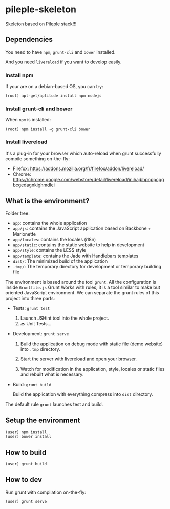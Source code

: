 # pileple-skeleton

Skeleton based on Pileple stack!!!


## Dependencies

You need to have `npm`, `grunt-cli` and `bower` installed.

And you need `livereload` if you want to develop easily.


### Install npm

If your are on a debian-based OS, you can try:

```shell
(root) apt-get/aptitude install npm nodejs
```


### Install grunt-cli and bower

When `npm` is installed:

```shell
(root) npm install -g grunt-cli bower
```


### Install livereload

It's a plug-in for your browser which auto-reload when grunt successfully compile something on-the-fly:

- Firefox: https://addons.mozilla.org/fr/firefox/addon/livereload/
- Chrome: https://chrome.google.com/webstore/detail/livereload/jnihajbhpnppcggbcgedagnkighmdlei


## What is the environment?

Folder tree:
- `app`: contains the whole application
- `app/js`: contains the JavaScript application based on Backbone + Marionette
- `app/locales`: contains the locales (i18n)
- `app/static`: contains the static website to help in development
- `app/style`: contains the LESS style
- `app/template`: contains the Jade with Handlebars templates
- `dist/`: The minimized build of the application
- `.tmp/`: The temporary directory for development or temporary building file

The environment is based around the tool `grunt`.
All the configuration is inside `Gruntfile.js`
Grunt Works with rules, it is a tool similar to make but oriented JavaScript environment.
We can separate the grunt rules of this project into three parts:

- Tests: ```grunt test```

  1. Launch JSHint tool into the whole project.
  2. :soon: Unit Tests...


- Development: ```grunt serve```

  1. Build the application on debug mode with static file (demo website) into `.tmp` directory.

  2. Start the server with livereload and open your browser.

  3. Watch for modification in the application, style, locales or static files and rebuilt what is necessary.


- Build: ```grunt build```

  Build the application with everything compress into `dist` directory.


The default rule ```grunt``` launches test and build.


## Setup the environment

```shell
(user) npm install
(user) bower install
```


## How to build

```shell
(user) grunt build
```


## How to dev

Run grunt with compilation on-the-fly:

```shell
(user) grunt serve
```
